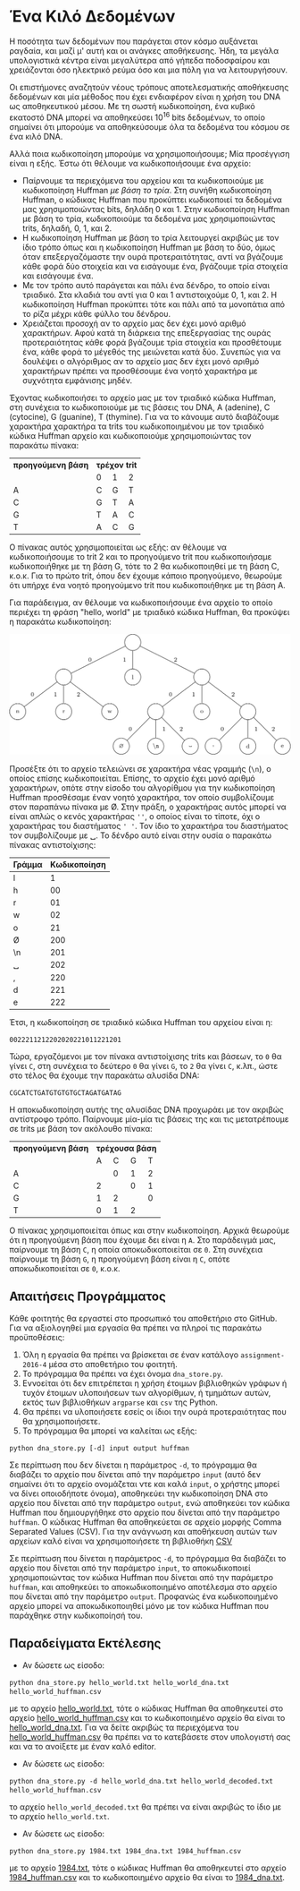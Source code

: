 # Ένα Κιλό Δεδομένων

Η ποσότητα των δεδομένων που παράγεται στον κόσμο αυξάνεται ραγδαία, και μαζί μ' αυτή και οι ανάγκες αποθήκευσης. Ήδη, τα μεγάλα υπολογιστικά κέντρα είναι μεγαλύτερα από γήπεδα ποδοσφαίρου και χρειάζονται όσο ηλεκτρικό ρεύμα όσο και μια πόλη για να λειτουργήσουν.

Οι επιστήμονες αναζητούν νέους τρόπους αποτελεσματικής αποθήκευσης δεδομένων και μία μέθοδος που έχει ενδιαφέρον είναι η χρήση του DNA ως αποθηκευτικού μέσου. Με τη σωστή κωδικοποίηση, ένα κυβικό εκατοστό DNA μπορεί να αποθηκεύσει 10<sup>16</sup> bits δεδομένων, το οποίο σημαίνει ότι μπορούμε να αποθηκεύσουμε όλα τα δεδομένα του κόσμου σε ένα κιλό DNA.

Αλλά ποια κωδικοποίηση μπορούμε να χρησιμοποιήσουμε; Μία προσέγγιση είναι η εξής. Έστω ότι θέλουμε να κωδικοποιήσουμε ένα αρχείο:

* Παίρνουμε τα περιεχόμενα του αρχείου και τα κωδικοποιούμε με κωδικοποίηση Huffman *με βάση το τρία*. Στη συνήθη κωδικοποίηση Huffman, o κώδικας Huffman που προκύπτει κωδικοποιεί τα δεδομένα μας χρησιμοποιώντας bits, δηλάδη 0 και 1. Στην κωδικοποίηση Huffman με βάση το τρία, κωδικοποιούμε τα δεδομένα μας χρησιμοποιώντας trits, δηλαδή, 0, 1, και 2. 
* Η κωδικοποίηση Huffman με βάση το τρία λειτουργεί ακριβώς με τον ίδιο τρόπο όπως και η κωδικοποίηση Huffman με βάση το δύο, όμως όταν επεξεργαζόμαστε την ουρά προτεραιτότητας, αντί να βγάζουμε κάθε φορά δύο στοιχεία και να εισάγουμε ένα, βγάζουμε τρία στοιχεία και εισάγουμε ένα. 
* Με τον τρόπο αυτό παράγεται και πάλι ένα δένδρο, το οποίο είναι τριαδικό. Στα κλαδιά του αντί για 0 και 1 αντιστοιχούμε 0, 1, και 2. Η κωδικοποίηση Huffman προκύπτει τότε και πάλι από τα μονοπάτια από το ρίζα μέχρι κάθε φύλλο του δένδρου.
* Χρειάζεται προσοχή αν το αρχείο μας δεν έχει μονό αριθμό χαρακτήρων. Αφού κατά τη διάρκεια της επεξεργασίας της ουράς προτεραιότητας κάθε φορά βγάζουμε τρία στοιχεία και προσθέτουμε ένα, κάθε φορά το μέγεθός της μειώνεται κατά δύο. Συνεπώς για να δουλέψει ο αλγόριθμος αν το αρχείο μας δεν έχει μονό αριθμό χαρακτήρων πρέπει να προσθέσουμε ένα νοητό χαρακτήρα με συχνότητα εμφάνισης μηδέν.

Έχοντας κωδικοποιήσει το αρχείο μας με τον τριαδικό κώδικα Huffman, στη συνέχεια το κωδικοποιούμε με τις βάσεις του DNA, A (adenine), C (cytocine), G (guanine), T (thymine). Για να το κάνουμε αυτό διαβάζουμε χαρακτήρα χαρακτήρα τα trits του κωδικοποιημένου με τον τριαδικό κώδικα Huffman αρχείο και κωδικοποιούμε χρησιμοποιώντας τον παρακάτω πίνακα:

<table>
  <tr>
    <th>προηγούμενη βάση</th>
    <th colspan="3">τρέχον trit</th>
  </tr>
  <tr>
    <td></td>
    <td>0</td>
    <td>1</td>
    <td>2</td>
  </tr>
  <tr>
    <td>A</td>
    <td>C</td>
    <td>G</td>
    <td>T</td>
  </tr>
  <tr>
    <td>C</td>
    <td>G</td>
    <td>T</td>
    <td>A</td>
  </tr>
  <tr>
    <td>G</td>
    <td>T</td>
    <td>A</td>
    <td>C</td>
  </tr>
  <tr>
    <td>T</td>
    <td>A</td>
    <td>C</td>
    <td>G</td>
  </tr>
</table>

Ο πίνακας αυτός χρησιμοποιείται ως εξής: αν θέλουμε να κωδικοποιήσουμε το trit 2 και το προηγούμενο trit που κωδικοποιήσαμε κωδικοποιήθηκε με τη βάση G, τότε το 2 θα κωδικοποιηθεί με τη βάση C, κ.ο.κ. Για το πρώτο trit, όπου δεν έχουμε κάποιο προηγούμενο, θεωρούμε ότι υπήρχε ένα νοητό προηγούμενο trit που κωδικοποιήθηκε με τη βάση A.

Για παράδειγμα, αν θέλουμε να κωδικοποιήσουμε ένα αρχείο το οποίο περιέχει τη φράση "hello, world" με τριαδικό κώδικα Huffman, θα προκύψει η παρακάτω κωδικοποίηση:

<img src="hello_world.png">

Προσέξτε ότι το αρχείο τελειώνει σε χαρακτήρα νέας γραμμής (`\n`), ο οποίος επίσης κωδικοποιείται. Επίσης, το αρχείο έχει μονό αριθμό χαρακτήρων, οπότε στην είσοδο του αλγορίθμου για την κωδικοποίηση Huffman προσθέσαμε έναν νοητό χαρακτήρα, τον οποίο συμβολίζουμε στον παραπάνω πίνακα με &Oslash;. Στην πράξη, ο χαρακτήρας αυτός μπορεί να είναι απλώς ο κενός χαρακτήρας `''`, ο οποίος είναι το τίποτε, όχι ο χαρακτήρας του διαστήματος `' '`. Τον ίδιο το χαρακτήρα του διαστήματος τον συμβολίζουμε με &#9251;. Το δένδρο αυτό είναι στην ουσία ο παρακάτω πίνακας αντιστοίχισης:

| Γράμμα | Κωδικοποίηση |
|--------|--------------|
|   l    |      1       |
|   h    |     00       |
|   r    |     01       |
|   w    |     02       |
|   o    |     21       |
|&Oslash;|    200       |
|  \n    |    201       |
|&#9251; |    202       |
|   ,    |    220       |
|   d    |    221       |
|   e    |    222       |

Έτσι, η κωδικοποίηση σε τριαδικό κώδικα Huffman του αρχείου είναι η:

```
0022211212202020221011221201
```

Τώρα, εργαζόμενοι με τον πίνακα αντιστοίχισης trits και βάσεων, το `0` θα γίνει `C`, στη συνέχεια το δεύτερο `0` θα γίνει `G`, το `2` θα γίνει `C`, κ.λπ., ώστε στο τέλος θα έχουμε την παρακάτω αλυσίδα DNA:

```
CGCATCTGATGTGTGTGCTAGATGATAG
```
Η αποκωδικοποίηση αυτής της αλυσίδας DNA προχωράει με τον ακριβώς αντίστροφο τρόπο. Παίρνουμε μία-μία τις βάσεις της και τις μετατρέπουμε σε trits με βάση τον ακόλουθο πίνακα:

<table>
  <tr>
    <th>πρoηγούμενη βάση</th>
    <th colspan="4">τρέχουσα βάση</th>
  </tr>
  <tr>
    <td></td>
    <td>A</td>
    <td>C</td>
    <td>G</td>
    <td>T</td>
  </tr>
  <tr>
    <td>A</td>
    <td></td>
    <td>0</td>
    <td>1</td>
    <td>2</td>
  </tr>
  <tr>
    <td>C</td>
    <td>2</td>
    <td></td>
    <td>0</td>
    <td>1</td>
  </tr>
  <tr>
    <td>G</td>
    <td>1</td>
    <td>2</td>
    <td></td>
    <td>0</td>
  </tr>
  <tr>
    <td>T</td>
    <td>0</td>
    <td>1</td>
    <td>2</td>
    <td></td>
  </tr>
</table>

Ο πίνακας χρησιμοποιείται όπως και στην κωδικοποίηση. Αρχικά θεωρούμε ότι η προηγούμενη βάση που έχουμε δει είναι η `A`. Στο παράδειγμά μας, παίρνουμε τη βάση `C`, η οποία αποκωδικοποιείται σε `0`. Στη συνέχεια παίρνουμε τη βάση `G`, η προηγούμενη βάση είναι η `C`, οπότε αποκωδικοποιείται σε `0`, κ.ο.κ.

## Απαιτήσεις Προγράμματος

Κάθε φοιτητής θα εργαστεί στο προσωπικό του αποθετήριο στο GitHub. Για να αξιολογηθεί μια εργασία θα πρέπει να πληροί τις παρακάτω προϋποθέσεις:

1. Όλη η εργασία θα πρέπει να βρίσκεται σε έναν κατάλογο `assignment-2016-4` μέσα στο αποθετήριο του φοιτητή.
2. Το πρόγραμμα θα πρέπει να έχει όνομα `dna_store.py`.
3. Εννοείται ότι δεν επιτρέπεται η χρήση έτοιμων βιβλιοθηκών γράφων ή τυχόν έτοιμων υλοποιήσεων των αλγορίθμων, ή τμημάτων αυτών, εκτός των βιβλιοθήκων `argparse` και `csv` της Python.
4. Θα πρέπει να υλοποιήσετε εσείς οι ίδιοι την ουρά προτεραιότητας που θα χρησιμοποιήσετε.
5. Το πρόγραμμα θα μπορεί να καλείται ως εξής:
```
python dna_store.py [-d] input output huffman
```

Σε περίπτωση που δεν δίνεται η παράμετρος `-d`, το πρόγραμμα θα διαβάζει το αρχείο που δίνεται από την παράμετρο `input` (αυτό δεν σημαίνει ότι το αρχείο ονομάζεται ντε και καλά `input`, ο χρήστης μπορεί να δίνει οποιοδήποτε όνομα), αποθηκεύει την κωδικοποίηση DNA στο αρχείο που δίνεται από την παράμετρο `output`, ενώ αποθηκεύει τον κώδικα Huffman που δημιουργήθηκε στο αρχείο που δίνεται από την παράμετρο `huffman`. Ο κώδικας Huffman θα αποθηκεύεται σε αρχείο μορφής Comma Separated Values (CSV). Για την ανάγνωση και αποθήκευση αυτών των αρχείων καλό είναι να χρησιμοποιήσετε τη βιβλιοθήκη [CSV](https://docs.python.org/3/library/csv.html)

Σε περίπτωση που δίνεται η παράμετρος `-d`, το πρόγραμμα θα διαβάζει το αρχείο που δίνεται από την παράμετρο `input`, το αποκωδικοποιεί χρησιμοποιώντας τον κώδικα Huffman που δίνεται από την παράμετρο `huffman`, και αποθηκεύει το αποκωδικοποιημένο αποτέλεσμα στο αρχείο που δίνεται από την παράμετρο `output`. Προφανώς ένα κωδικοποιημένο αρχείο μπορεί να αποκωδικοποιηθεί μόνο με τον κώδικα Huffman που παράχθηκε στην κωδικοποίησή του.

## Παραδείγματα Εκτέλεσης

* Αν δώσετε ως είσοδο:
```
python dna_store.py hello_world.txt hello_world_dna.txt hello_world_huffman.csv
```
με το αρχείο [hello_world.txt](hello_world.txt), τότε ο κώδικας Huffman θα αποθηκευτεί στο αρχείο [hello_world_huffman.csv](hello_world_huffman.csv) και το κωδικοποιημένο αρχείο θα είναι το [hello_world_dna.txt](hello_world_dna.txt). Για να δείτε ακριβώς τα περιεχόμενα του [hello_world_huffman.csv](hello_world_huffman.csv) θα πρέπει να το κατεβάσετε στον υπολογιστή σας και να το ανοίξετε με έναν καλό editor.

* Αν δώσετε ως είσοδο:
```
python dna_store.py -d hello_world_dna.txt hello_world_decoded.txt hello_world_huffman.csv
```
το αρχείο `hello_world_decoded.txt` θα πρέπει να είναι ακριβώς το ίδιο με το αρχείο `hello_world.txt`.

* Αν δώσετε ως είσοδο:
```
python dna_store.py 1984.txt 1984_dna.txt 1984_huffman.csv
```
με το αρχείο [1984.txt](1984.txt), τότε ο κώδικας Huffman θα αποθηκευτεί στο αρχείο [1984_huffman.csv](1984_huffman.csv) και το κωδικοποιημένο αρχείο θα είναι το [1984_dna.txt](1984_dna.txt).

